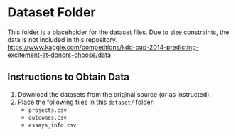 # Dataset Folder

This folder is a placeholder for the dataset files. Due to size constraints, the data is not included in this repository.
https://www.kaggle.com/competitions/kdd-cup-2014-predicting-excitement-at-donors-choose/data

## Instructions to Obtain Data

1. Download the datasets from the original source (or as instructed).
2. Place the following files in this `dataset/` folder:
   - `projects.csv`
   - `outcomes.csv`
   - `essays_info.csv`
